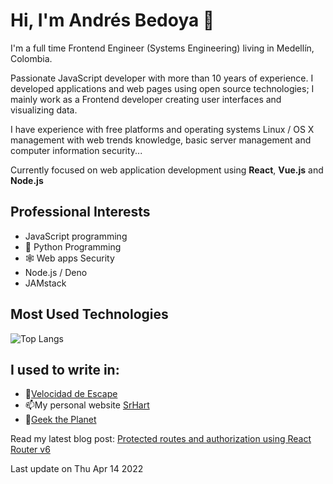 # Hi, I'm Andrés Bedoya 👋

I'm a full time Frontend Engineer (Systems Engineering) living in Medellín, Colombia.

Passionate JavaScript developer with more than 10 years of experience. I developed applications and web pages using open source technologies; I mainly work as a Frontend developer creating user interfaces and visualizing data.

I have experience with free platforms and operating systems Linux / OS X management with web trends knowledge, basic server management and computer information security...

Currently focused on web application development using **React**, **Vue.js** and **Node.js**

## Professional Interests
- JavaScript programming
- 🐍 Python Programming
- 🕸 Web apps Security
- Node.js / Deno
- JAMstack

## Most Used Technologies
![Top Langs](https://github-readme-stats.vercel.app/api/top-langs/?username=angelfire&show_icons=true&theme=tokyonight&card_width=500&langs_count=9&hide_title=true)

## I used to write in:
- 💨[Velocidad de Escape](https://velocidadescape.com/)
- 📫My personal website [SrHart](https://srhart.co/)
- 👾[Geek the Planet](https://geektheplanet.net/)


Read my latest blog post: [Protected routes and authorization using React Router v6](https://velocidadescape.com/react/protected-routes-authorization-react/)

Last update on Thu Apr 14 2022